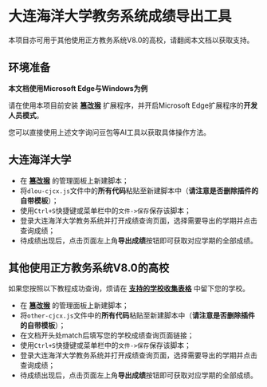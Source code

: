 # 大连海洋大学教务系统成绩导出工具
本项目亦可用于其他使用正方教务系统V8.0的高校，请翻阅本文档以获取支持。
## 环境准备
__本文档使用Microsoft Edge与Windows为例__

请在使用本项目前安装 [__篡改猴__](https://microsoftedge.microsoft.com/addons/detail/%E7%AF%A1%E6%94%B9%E7%8C%B4/iikmkjmpaadaobahmlepeloendndfphd?hl=zh-CN) 扩展程序，并开启Microsoft Edge扩展程序的**开发人员模式**。

您可以直接使用上述文字询问豆包等AI工具以获取具体操作方法。


## 大连海洋大学
* 在 [__篡改猴__](https://microsoftedge.microsoft.com/addons/detail/%E7%AF%A1%E6%94%B9%E7%8C%B4/iikmkjmpaadaobahmlepeloendndfphd?hl=zh-CN) 的管理面板上新建脚本；
* 将``dlou-cjcx.js``文件中的**所有代码**粘贴至新建脚本中（**请注意是否删除插件的自带模板**）；
* 使用``Ctrl+S``快捷键或菜单栏中的``文件->保存``保存该脚本；
* 登录大连海洋大学教务系统并打开成绩查询页面，选择需要导出的学期并点击查询成绩；
* 待成绩出现后，点击页面左上角**导出成绩**按钮即可获取对应学期的全部成绩。

## 其他使用正方教务系统V8.0的高校
如果您按照以下教程成功查询，烦请在 [**支持的学校收集表格**](https://www.kdocs.cn/l/ceNRmKjjngiZ) 中留下您的学校。

* 在 [__篡改猴__](https://microsoftedge.microsoft.com/addons/detail/%E7%AF%A1%E6%94%B9%E7%8C%B4/iikmkjmpaadaobahmlepeloendndfphd?hl=zh-CN) 的管理面板上新建脚本；
* 将``other-cjcx.js``文件中的**所有代码**粘贴至新建脚本中（**请注意是否删除插件的自带模板**）；
* 在文档开头处match后填写您的学校成绩查询页面链接；
* 使用``Ctrl+S``快捷键或菜单栏中的``文件->保存``保存该脚本；
* 登录大连海洋大学教务系统并打开成绩查询页面，选择需要导出的学期并点击查询成绩；
* 待成绩出现后，点击页面左上角**导出成绩**按钮即可获取对应学期的全部成绩。

